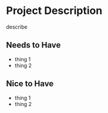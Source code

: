 # Project Description
describe

## Needs to Have
- thing 1
- thing 2

## Nice to Have
- thing 1
- thing 2